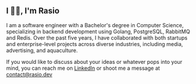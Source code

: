 ## I 👋🏻, I'm Rasio 

I am a software engineer with a Bachelor's degree in Computer Science, specializing in backend development using
Golang, PostgreSQL, RabbitMQ and Redis. Over the past five years, I have collaborated with both startups and enterprise-level projects across diverse industries, including media, advertising, and aquaculture.

If you would like to discuss about your ideas or whatever pops into your mind, you can reach me on [LinkedIn](https://www.linkedin.com/in/rasatmaja/) or shoot me a message at [contact@rasio.dev](mailto:contact@rasio.dev)
